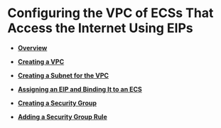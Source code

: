 # Configuring the VPC of ECSs That Access the Internet Using EIPs<a name="en-us_topic_0017816228"></a>

-   **[Overview](overview-0.md)**  

-   **[Creating a VPC](creating-a-vpc-1.md)**  

-   **[Creating a Subnet for the VPC](creating-a-subnet-for-the-vpc-2.md)**  

-   **[Assigning an EIP and Binding It to an ECS](assigning-an-eip-and-binding-it-to-an-ecs.md)**  

-   **[Creating a Security Group](creating-a-security-group-3.md)**  

-   **[Adding a Security Group Rule](adding-a-security-group-rule-4.md)**  


